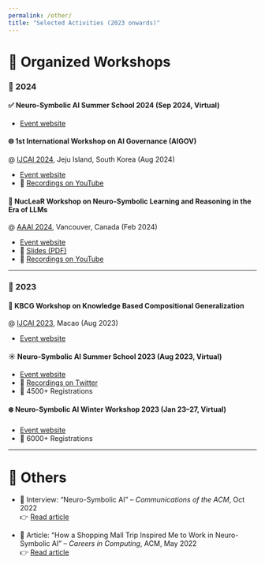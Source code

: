 ```yaml
---
permalink: /other/
title: "Selected Activities (2023 onwards)"
---
```


# 🧠 Organized Workshops

### 🔹 2024

#### ✅ Neuro-Symbolic AI Summer School 2024 (Sep 2024, Virtual)
- [Event website](https://neurosymbolic.github.io/nsss2024/index.html)

#### 🌐 1st International Workshop on AI Governance (AIGOV)  
@ [IJCAI 2024](https://ijcai24.org/), Jeju Island, South Korea (Aug 2024)
- [Event website](https://aigovernance.github.io/)
- 🔴 [Recordings on YouTube](https://www.youtube.com/watch?v=38QwFDEfrEI&list=PLt-aI0fLbqH99t0PNzRnx-ccjIoKagaVk)

#### 🧪 NucLeaR Workshop on Neuro-Symbolic Learning and Reasoning in the Era of LLMs  
@ [AAAI 2024](https://aaai.org/aaai-conference/), Vancouver, Canada (Feb 2024)
- [Event website](https://nuclear-workshop.github.io/)
- 🔴 [Slides (PDF)](https://github.com/nuclear-workshop/nuclear-workshop.github.io/tree/master/assets/2024_aaai_nuclear_invited_talk_slides)
- 🔴 [Recordings on YouTube](https://www.youtube.com/watch?v=x8hUBU8qAKQ&list=PLt-aI0fLbqH-W-YIsf5AQ07G616lQzNpC)

---

### 🔹 2023

#### 🧠 KBCG Workshop on Knowledge Based Compositional Generalization  
@ [IJCAI 2023](https://ijcai-23.org/), Macao (Aug 2023)
- [Event website](https://knowledgeai.github.io/)

#### ☀️ Neuro-Symbolic AI Summer School 2023 (Aug 2023, Virtual)
- [Event website](https://neurosymbolic.github.io/nsss2023/index.html)
- 🎥 [Recordings on Twitter](https://twitter.com/asimunawar/status/1696850589299229130)
- 👥 4500+ Registrations

#### ❄️ Neuro-Symbolic AI Winter Workshop 2023 (Jan 23–27, Virtual)
- [Event website](https://ibm.github.io/neuro-symbolic-ai/events/ns-workshop2023/)
- 👥 6000+ Registrations

---

# 📌 Others

- 📰 Interview: “Neuro-Symbolic AI” – *Communications of the ACM*, Oct 2022  
  👉 [Read article](https://cacm.acm.org/magazines/2022/10/264844-neurosymbolic-ai/abstract)

- 🧠 Article: “How a Shopping Mall Trip Inspired Me to Work in Neuro-Symbolic AI” – *Careers in Computing*, ACM, May 2022  
  👉 [Read article](https://cacm.acm.org/magazines/2022/5/260361-how-a-shopping-mall-trip-inspired-me-to-work-in-neuro-symbolic-ai/abstract)
